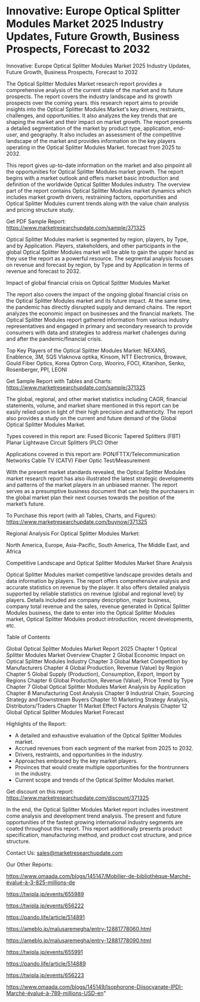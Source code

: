 # Innovative: Europe Optical Splitter Modules Market 2025 Industry Updates, Future Growth, Business Prospects, Forecast to 2032
 Innovative: Europe Optical Splitter Modules Market 2025 Industry Updates, Future Growth, Business Prospects, Forecast to 2032

The Optical Splitter Modules Market research report provides a comprehensive analysis of the current state of the market and its future prospects. The report covers the industry landscape and its growth prospects over the coming years. this research report aims to provide insights into the Optical Splitter Modules Market's key drivers, restraints, challenges, and opportunities. It also analyzes the key trends that are shaping the market and their impact on market growth. The report presents a detailed segmentation of the market by product type, application, end-user, and geography. It also includes an assessment of the competitive landscape of the market and provides information on the key players operating in the Optical Splitter Modules Market. forecast from 2025 to 2032.

This report gives up-to-date information on the market and also pinpoint all the opportunities for Optical Splitter Modules market growth. The report begins with a market outlook and offers market basic introduction and definition of the worldwide Optical Splitter Modules industry. The overview part of the report contains Optical Splitter Modules market dynamics which includes market growth drivers, restraining factors, opportunities and Optical Splitter Modules current trends along with the value chain analysis and pricing structure study.

Get PDF Sample Report: https://www.marketresearchupdate.com/sample/371325

Optical Splitter Modules market is segmented by region, players, by Type, and by Application. Players, stakeholders, and other participants in the global Optical Splitter Modules market will be able to gain the upper hand as they use the report as a powerful resource. The segmental analysis focuses on revenue and forecast by region, by Type and by Application in terms of revenue and forecast to 2032.

Impact of global financial crisis on Optical Splitter Modules Market

The report also covers the impact of the ongoing global financial crisis on the Optical Splitter Modules market and its future impact. At the same time, the pandemic has directly disrupted supply and demand chains. The report analyzes the economic impact on businesses and the financial markets. The Optical Splitter Modules report gathered information from various industry representatives and engaged in primary and secondary research to provide consumers with data and strategies to address market challenges during and after the pandemic/financial crisis.

Top Key Players of the Optical Splitter Modules Market:
NEXANS, Enablence, 3M, SQS Vlaknova optika, Kinsom, NTT Electronics, Browave, Gould Fiber Optics, Korea Optron Corp, Wooriro, FOCI, Kitanihon, Senko, Rosenberger, PPI, LEONI


Get Sample Report with Tables and Charts: https://www.marketresearchupdate.com/sample/371325

The global, regional, and other market statistics including CAGR, financial statements, volume, and market share mentioned in this report can be easily relied upon in light of their high precision and authenticity. The report also provides a study on the current and future demand of the Global Optical Splitter Modules Market.

Types covered in this report are:
Fused Biconic Tapered Splitters (FBT)
Planar Lightwave Circuit Splitters (PLC)
Other


Applications covered in this report are:
PON/FTTX/Telecommunication Networks
Cable TV (CATV)
Fiber Optic Test/Measurement


With the present market standards revealed, the Optical Splitter Modules market research report has also illustrated the latest strategic developments and patterns of the market players in an unbiased manner. The report serves as a presumptive business document that can help the purchasers in the global market plan their next courses towards the position of the market’s future.

To Purchase this report (with all Tables, Charts, and Figures): https://www.marketresearchupdate.com/buynow/371325

Regional Analysis For Optical Splitter Modules Market:

North America, Europe, Asia-Pacific, South America, The Middle East, and Africa

Competitive Landscape and Optical Splitter Modules Market Share Analysis

Optical Splitter Modules market competitive landscape provides details and data information by players. The report offers comprehensive analysis and accurate statistics on revenue by the player. It also offers detailed analysis supported by reliable statistics on revenue (global and regional level) by players. Details included are company description, major business, company total revenue and the sales, revenue generated in Optical Splitter Modules business, the date to enter into the Optical Splitter Modules market, Optical Splitter Modules product introduction, recent developments, etc.

Table of Contents

Global Optical Splitter Modules Market Report 2025
Chapter 1 Optical Splitter Modules Market Overview
Chapter 2 Global Economic Impact on Optical Splitter Modules Industry
Chapter 3 Global Market Competition by Manufacturers
Chapter 4 Global Production, Revenue (Value) by Region
Chapter 5 Global Supply (Production), Consumption, Export, Import by Regions
Chapter 6 Global Production, Revenue (Value), Price Trend by Type
Chapter 7 Global Optical Splitter Modules Market Analysis by Application
Chapter 8 Manufacturing Cost Analysis
Chapter 9 Industrial Chain, Sourcing Strategy and Downstream Buyers
Chapter 10 Marketing Strategy Analysis, Distributors/Traders
Chapter 11 Market Effect Factors Analysis
Chapter 12 Global Optical Splitter Modules Market Forecast

Highlights of the Report:

- A detailed and exhaustive evaluation of the Optical Splitter Modules market.
- Accrued revenues from each segment of the market from 2025 to 2032.
- Drivers, restraints, and opportunities in the industry.
- Approaches embraced by the key market players.
- Provinces that would create multiple opportunities for the frontrunners in the industry.
- Current scope and trends of the Optical Splitter Modules market.

Get discount on this report: https://www.marketresearchupdate.com/discount/371325

In the end, the Optical Splitter Modules Market report includes investment come analysis and development trend analysis. The present and future opportunities of the fastest growing international industry segments are coated throughout this report. This report additionally presents product specification, manufacturing method, and product cost structure, and price structure.

Contact Us:
sales@marketresearchupdate.com

Our Other Reports:

https://www.omaada.com/blogs/145147/Mobilier-de-bibliothèque-Marché-évalué-à-3-825-millions-de

https://twipla.jp/events/655989

https://twipla.jp/events/656222

https://pando.life/article/514891

https://ameblo.jp/malusaremegha/entry-12881778060.html

https://ameblo.jp/malusaremegha/entry-12881778090.html

https://twipla.jp/events/655991

https://pando.life/article/514889

https://twipla.jp/events/656223

https://www.omaada.com/blogs/145149/Isophorone-Diisocyanate-IPDI-Marché-évalué-à-789-millions-USD-en"
